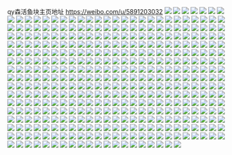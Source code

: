 qy森活鱼块主页地址 https://weibo.com/u/5891203032 
![](https://wx4.sinaimg.cn/mw2000/006qGT1Kly1h83w24txmhj328w2cnb2a.jpg) 
![](https://wx4.sinaimg.cn/mw2000/006qGT1Kly1h83w23xe2cj30w01kw4id.jpg) 
![](https://wx4.sinaimg.cn/mw2000/006qGT1Kly1h83w234b4dj31be0ziqg4.jpg) 
![](https://wx4.sinaimg.cn/mw2000/006qGT1Kly1h83w238jxqj30w01kwx2z.jpg) 
![](https://wx4.sinaimg.cn/mw2000/006qGT1Kly1h83w23x97wj31r0340qv5.jpg) 
![](https://wx4.sinaimg.cn/mw2000/006qGT1Kly1h84lp7i1kkj30zi1beatm.jpg) 
![](https://wx4.sinaimg.cn/mw2000/006qGT1Kly1h854hl4n6fj31c92a44qq.jpg) 
![](https://wx4.sinaimg.cn/mw2000/006qGT1Kly1h82rtdsacuj30k00zkagd.jpg) 
![](https://wx4.sinaimg.cn/mw2000/006qGT1Kly1h82rtfucckj31c92ds4qq.jpg) 
![](https://wx4.sinaimg.cn/mw2000/006qGT1Kly1h7s80rktexj30u00u043n.jpg) 
![](https://wx4.sinaimg.cn/mw2000/006qGT1Kly1h7s80s3a4kj30u01sxjxi.jpg) 
![](https://wx4.sinaimg.cn/mw2000/006qGT1Kly1h7r63ja73vj30w01kwhaq.jpg) 
![](https://wx4.sinaimg.cn/mw2000/006qGT1Kly1h7r63jp303j30w01kwb0i.jpg) 
![](https://wx4.sinaimg.cn/mw2000/006qGT1Kly1h7r63iudvsj30zg1baqa2.jpg) 
![](https://wx4.sinaimg.cn/mw2000/006qGT1Kly1h7qunqdvbkj31c92dskjl.jpg) 
![](https://wx4.sinaimg.cn/mw2000/006qGT1Kly1h7lgl8le4hj31r0340x6q.jpg) 
![](https://wx4.sinaimg.cn/mw2000/006qGT1Kly1h7lgl82gypj31r0340e82.jpg) 
![](https://wx4.sinaimg.cn/mw2000/006qGT1Kly1h7ddfq69paj30u01hcaei.jpg) 
![](https://wx4.sinaimg.cn/mw2000/006qGT1Kly1h7ax8z3hntj30u01sxdhy.jpg) 
![](https://wx4.sinaimg.cn/mw2000/006qGT1Kly1h79xb44qujj30u01sx0ul.jpg) 
![](https://wx4.sinaimg.cn/mw2000/006qGT1Kly1h75v3wdf7cj30u017m7fm.jpg) 
![](https://wx4.sinaimg.cn/mw2000/006qGT1Kly1h75v3wfmmfj30u01sxdms.jpg) 
![](https://wx4.sinaimg.cn/mw2000/006qGT1Kly1h7430uyrxej30om1vntc4.jpg) 
![](https://wx4.sinaimg.cn/mw2000/006qGT1Kly1h72e68qgvpj30ph0y5jt3.jpg) 
![](https://wx4.sinaimg.cn/mw2000/006qGT1Kly1h6zbpj0njzj30u01hcdi0.jpg) 
![](https://wx4.sinaimg.cn/mw2000/006qGT1Kly1h6vt28b87zj30u01sx3zj.jpg) 
![](https://wx4.sinaimg.cn/mw2000/006qGT1Kly1h6vmc6phhij30u01hcahs.jpg) 
![](https://wx4.sinaimg.cn/mw2000/006qGT1Kly1h6ulpsbpf4j31hc0u043u.jpg) 
![](https://wx4.sinaimg.cn/mw2000/006qGT1Kly1h6ulpsldayj31hc0u0dnj.jpg) 
![](https://wx4.sinaimg.cn/mw2000/006qGT1Kly1h6s0uv7rt6j31q3340tjy.jpg) 
![](https://wx4.sinaimg.cn/mw2000/006qGT1Kly1h6rcypkw0yj31i51r0k3e.jpg) 
![](https://wx4.sinaimg.cn/mw2000/006qGT1Kly1h6oajl49v0j31c92ds11m.jpg) 
![](https://wx4.sinaimg.cn/mw2000/006qGT1Kly1h6oajmc9uqj31c92ds4qp.jpg) 
![](https://wx4.sinaimg.cn/mw2000/006qGT1Kly1h6nn8u3ksyj30u01sxad8.jpg) 
![](https://wx4.sinaimg.cn/mw2000/006qGT1Kly1h6j2pytlivj31r0340tes.jpg) 
![](https://wx4.sinaimg.cn/mw2000/006qGT1Kly1h6j2pyi1plj33401r0e81.jpg) 
![](https://wx4.sinaimg.cn/mw2000/006qGT1Kly1h6hldr14nej31hc0u0wi6.jpg) 
![](https://wx4.sinaimg.cn/mw2000/006qGT1Kgy1h6f94hpvvqj30u00xdmye.jpg) 
![](https://wx4.sinaimg.cn/mw2000/006qGT1Kgy1h6f94j2hbbj30u01sxmzo.jpg) 
![](https://wx4.sinaimg.cn/mw2000/006qGT1Kgy1h69zlv3jvmj31hc0u0agp.jpg) 
![](https://wx4.sinaimg.cn/mw2000/006qGT1Kgy1h69zlumrqwj30u00yewfj.jpg) 
![](https://wx4.sinaimg.cn/mw2000/006qGT1Kgy1h69zlvdk2uj30u010hwln.jpg) 
![](https://wx4.sinaimg.cn/mw2000/006qGT1Kgy1h68mo4m3pkj306o06ojrb.jpg) 
![](https://wx4.sinaimg.cn/mw2000/006qGT1Kly1h669f0xnfrj31hc0u0k73.jpg) 
![](https://wx4.sinaimg.cn/mw2000/006qGT1Kgy1h60vhemkwkj30u01hcwna.jpg) 
![](https://wx4.sinaimg.cn/mw2000/006qGT1Kly1h5shane3tsj32gh1qxhdt.jpg) 
![](https://wx4.sinaimg.cn/mw2000/006qGT1Kly1h5r8xenakoj30u01sxtdj.jpg) 
![](https://wx4.sinaimg.cn/mw2000/006qGT1Kgy1h5ovrla652j30u01sxtde.jpg) 
![](https://wx4.sinaimg.cn/mw2000/006qGT1Kly1h5mphxq6wgj32cf2kgb2a.jpg) 
![](https://wx4.sinaimg.cn/mw2000/006qGT1Kly1h5mpi762w1j32dc35snpe.jpg) 
![](https://wx4.sinaimg.cn/mw2000/006qGT1Kly1h5leuvenqlj30u015w42u.jpg) 
![](https://wx4.sinaimg.cn/mw2000/006qGT1Kly1h5leux5yl1j30u01hck45.jpg) 
![](https://wx4.sinaimg.cn/mw2000/006qGT1Kly1h5leuwgnwrj31hc0u0wl8.jpg) 
![](https://wx4.sinaimg.cn/mw2000/006qGT1Kly1h5l7t7sjlfj31c92dse82.jpg) 
![](https://wx4.sinaimg.cn/mw2000/006qGT1Kly1h5l7t70hohj33401r0qv5.jpg) 
![](https://wx4.sinaimg.cn/mw2000/006qGT1Kgy1h5jh9anxcxj30u0140gzz.jpg) 
![](https://wx4.sinaimg.cn/mw2000/006qGT1Kgy1h5jh9afbl1j30u013yn7f.jpg) 
![](https://wx4.sinaimg.cn/mw2000/006qGT1Kgy1h5jh9f8tsbj31r0340hdt.jpg) 
![](https://wx4.sinaimg.cn/mw2000/006qGT1Kly1h5i7ed0f1sj325m2t7x6q.jpg) 
![](https://wx4.sinaimg.cn/mw2000/006qGT1Kly1h5i7ecdwuhj31r0340kjl.jpg) 
![](https://wx4.sinaimg.cn/mw2000/006qGT1Kgy1h5i0ox880wj30u01sx43q.jpg) 
![](https://wx4.sinaimg.cn/mw2000/006qGT1Kgy1h5h1qqexxbj322o2ldhdw.jpg) 
![](https://wx4.sinaimg.cn/mw2000/006qGT1Kgy1h5h1qrc0yij322o2o5x6s.jpg) 
![](https://wx4.sinaimg.cn/mw2000/006qGT1Kgy1h5h1qr9bv8j322o2ed1l0.jpg) 
![](https://wx4.sinaimg.cn/mw2000/006qGT1Kgy1h5h1qrrj66j322o2cv7wk.jpg) 
![](https://wx4.sinaimg.cn/mw2000/006qGT1Kgy1h5jinqnhn0j322o2kvx6r.jpg) 
![](https://wx4.sinaimg.cn/mw2000/006qGT1Kgy1h5jinqkqpnj322o2q5x6r.jpg) 
![](https://wx4.sinaimg.cn/mw2000/006qGT1Kly1h5fz5gqzi2j31c92ds4qq.jpg) 
![](https://wx4.sinaimg.cn/mw2000/006qGT1Kgy1h5dixe37ysj30u01sxtff.jpg) 
![](https://wx4.sinaimg.cn/mw2000/006qGT1Kgy1h5c4fv48v5j31k91rg17m.jpg) 
![](https://wx4.sinaimg.cn/mw2000/006qGT1Kgy1h5c4fwhusfj32b11apazp.jpg) 
![](https://wx4.sinaimg.cn/mw2000/006qGT1Kly1h5bk2oh0w7j30k00zk76p.jpg) 
![](https://wx4.sinaimg.cn/mw2000/006qGT1Kly1h57apvlpsmj31sx0u0n2l.jpg) 
![](https://wx4.sinaimg.cn/mw2000/006qGT1Kgy1h579nn9dzpj30u01hc45u.jpg) 
![](https://wx4.sinaimg.cn/mw2000/006qGT1Kly1h4x6ag6v19j33401r0e81.jpg) 
![](https://wx4.sinaimg.cn/mw2000/006qGT1Kly1h4wf7rj3nfj32li22n1l0.jpg) 
![](https://wx4.sinaimg.cn/mw2000/006qGT1Kly1h4wf7oawmdj31c92dshdt.jpg) 
![](https://wx4.sinaimg.cn/mw2000/006qGT1Kly1h4wfqahxfjj31vc2h6x6q.jpg) 
![](https://wx4.sinaimg.cn/mw2000/006qGT1Kly1h4wfqabo1kj31q02tke82.jpg) 
![](https://wx4.sinaimg.cn/mw2000/006qGT1Kly1h4w9ydfrlaj30u01hcwlz.jpg) 
![](https://wx4.sinaimg.cn/mw2000/006qGT1Kly1h4w6gpr1nxj30u01hcgzt.jpg) 
![](https://wx4.sinaimg.cn/mw2000/006qGT1Kly1h4sp64tp4pj30n50pfdjw.jpg) 
![](https://wx4.sinaimg.cn/mw2000/006qGT1Kly1h4sp69nsuuj31c92dsu0y.jpg) 
![](https://wx4.sinaimg.cn/mw2000/006qGT1Kly1h4rn3uwgofj30u01hcdlk.jpg) 
![](https://wx4.sinaimg.cn/mw2000/006qGT1Kly1h4ny28sb1nj30u01hctk2.jpg) 
![](https://wx4.sinaimg.cn/mw2000/006qGT1Kgy1h4noo7tcdrj30u01sxdoe.jpg) 
![](https://wx4.sinaimg.cn/mw2000/006qGT1Kly1h4iixo6we3j31r1340e83.jpg) 
![](https://wx4.sinaimg.cn/mw2000/006qGT1Kly1h4iixnxp2ej31jd28m4qr.jpg) 
![](https://wx4.sinaimg.cn/mw2000/006qGT1Kly1h4iixm1gfxj30w01kwx23.jpg) 
![](https://wx4.sinaimg.cn/mw2000/006qGT1Kly1h4iixp2gl4j31r1340x6p.jpg) 
![](https://wx4.sinaimg.cn/mw2000/006qGT1Kgy1h4hcn24urdj31sx0u0wld.jpg) 
![](https://wx4.sinaimg.cn/mw2000/006qGT1Kly1h4g6alnwrnj31962521ky.jpg) 
![](https://wx4.sinaimg.cn/mw2000/006qGT1Kly1h4g6af2e74j31ca2ds1ky.jpg) 
![](https://wx4.sinaimg.cn/mw2000/006qGT1Kly1h4g6aju99nj31bw24tnpd.jpg) 
![](https://wx4.sinaimg.cn/mw2000/006qGT1Kly1h4g6ab23ktj31r03404qp.jpg) 
![](https://wx4.sinaimg.cn/mw2000/006qGT1Kly1h4f17hig3pj31r03401l0.jpg) 
![](https://wx4.sinaimg.cn/mw2000/006qGT1Kly1h4cmf60mtnj30u00zaqal.jpg) 
![](https://wx4.sinaimg.cn/mw2000/006qGT1Kly1h4cmf4hgmjj30u013zq74.jpg) 
![](https://wx4.sinaimg.cn/mw2000/006qGT1Kly1h4a7lm9x2rj31r02h71kx.jpg) 
![](https://wx4.sinaimg.cn/mw2000/006qGT1Kly1h4a7lns8ygj32z51hqkjl.jpg) 
![](https://wx4.sinaimg.cn/mw2000/006qGT1Kly1h47uo9yjh9j30u0140aoe.jpg) 
![](https://wx4.sinaimg.cn/mw2000/006qGT1Kly1h47uoa39goj30u0140tiw.jpg) 
![](https://wx4.sinaimg.cn/mw2000/006qGT1Kgy1h46s1hpnw3j31hc0u042k.jpg) 
![](https://wx4.sinaimg.cn/mw2000/006qGT1Kgy1h43gzrsngzj30wi0woadw.jpg) 
![](https://wx4.sinaimg.cn/mw2000/006qGT1Kgy1h43gzsxm51j31c927t7wh.jpg) 
![](https://wx4.sinaimg.cn/mw2000/006qGT1Kly1h423wu4hd2j31c92dsx6p.jpg) 
![](https://wx4.sinaimg.cn/mw2000/006qGT1Kly1h423wuofrkj31841vw4qp.jpg) 
![](https://wx4.sinaimg.cn/mw2000/006qGT1Kly1h423wusx4lj31pz3407wi.jpg) 
![](https://wx4.sinaimg.cn/mw2000/006qGT1Kly1h423wulct1j31r0340u0x.jpg) 
![](https://wx4.sinaimg.cn/mw2000/006qGT1Kgy1h43hl8k61hj30u01gfwo0.jpg) 
![](https://wx4.sinaimg.cn/mw2000/006qGT1Kgy1h43hl89v77j30u012ijxp.jpg) 
![](https://wx4.sinaimg.cn/mw2000/006qGT1Kgy1h41q0j7ntaj31r03404qq.jpg) 
![](https://wx4.sinaimg.cn/mw2000/006qGT1Kly1h3yg4ppaxej30u01sx7cu.jpg) 
![](https://wx4.sinaimg.cn/mw2000/006qGT1Kly1h3yg4puunsj30u01sxgui.jpg) 
![](https://wx4.sinaimg.cn/mw2000/006qGT1Kly1h3tygzt58vj31r01u17wh.jpg) 
![](https://wx4.sinaimg.cn/mw2000/006qGT1Kly1h3tyh0lkvgj31q82jxkjm.jpg) 
![](https://wx4.sinaimg.cn/mw2000/006qGT1Kly1h3tyh150ppj32c03401l0.jpg) 
![](https://wx4.sinaimg.cn/mw2000/006qGT1Kly1h3tyh1eegtj32c0340b2b.jpg) 
![](https://wx4.sinaimg.cn/mw2000/006qGT1Kly1h3tyh0lut0j31qg2ox7wi.jpg) 
![](https://wx4.sinaimg.cn/mw2000/006qGT1Kly1h3tyh10u9aj32nd1r0qv7.jpg) 
![](https://wx4.sinaimg.cn/mw2000/006qGT1Kly1h3sz7t3ma1j32ax32ke83.jpg) 
![](https://wx4.sinaimg.cn/mw2000/006qGT1Kgy1h3jpip0f9gj30yi0tjq8r.jpg) 
![](https://wx4.sinaimg.cn/mw2000/006qGT1Kgy1h3jpipkykgj30k00zkmzs.jpg) 
![](https://wx4.sinaimg.cn/mw2000/006qGT1Kgy1h3jpip0enaj30rs0lnjst.jpg) 
![](https://wx4.sinaimg.cn/mw2000/006qGT1Kly1h3i2t8pz71j30u01gu46r.jpg) 
![](https://wx4.sinaimg.cn/mw2000/006qGT1Kly1h3i2t8rpw5j30u01hbjw6.jpg) 
![](https://wx4.sinaimg.cn/mw2000/006qGT1Kly1h3g0uv19bbj31hc0u0k0g.jpg) 
![](https://wx4.sinaimg.cn/mw2000/006qGT1Kly1h3dnakd8j5j31r03404qq.jpg) 
![](https://wx4.sinaimg.cn/mw2000/006qGT1Kly1h3drhzarg9j32c0340kjn.jpg) 
![](https://wx4.sinaimg.cn/mw2000/006qGT1Kly1h3dnak96duj31c92dshdt.jpg) 
![](https://wx4.sinaimg.cn/mw2000/006qGT1Kly1h3drhywzloj31r03404qq.jpg) 
![](https://wx4.sinaimg.cn/mw2000/006qGT1Kly1h3cv0dbwvzj31c11lf1kx.jpg) 
![](https://wx4.sinaimg.cn/mw2000/006qGT1Kly1h3cv0dwe2sj316z2607wh.jpg) 
![](https://wx4.sinaimg.cn/mw2000/006qGT1Kly1h3cv0e4qjuj31c92dse81.jpg) 
![](https://wx4.sinaimg.cn/mw2000/006qGT1Kly1h3cv0edb3mj31c92dshdt.jpg) 
![](https://wx4.sinaimg.cn/mw2000/006qGT1Kly1h3bo0nm0n3j31o0280npd.jpg) 
![](https://wx4.sinaimg.cn/mw2000/006qGT1Kly1h3brcvxl1kj31o0280npd.jpg) 
![](https://wx4.sinaimg.cn/mw2000/006qGT1Kly1h3brcwzq0fj31c92dsqv5.jpg) 
![](https://wx4.sinaimg.cn/mw2000/006qGT1Kly1h3brcxldf1j31r0340qv5.jpg) 
![](https://wx4.sinaimg.cn/mw2000/006qGT1Kly1h2z13qcai4j30tk1gj45f.jpg) 
![](https://wx4.sinaimg.cn/mw2000/006qGT1Kly1h2uj1lzn0qj30u01sxn65.jpg) 
![](https://wx4.sinaimg.cn/mw2000/006qGT1Kly1h2qlhevcyuj30ll0rl0u4.jpg) 
![](https://wx4.sinaimg.cn/mw2000/006qGT1Kly1h2okfbq7wsj30u013ydlo.jpg) 
![](https://wx4.sinaimg.cn/mw2000/006qGT1Kly1h2okfbch2kj30u01czaib.jpg) 
![](https://wx4.sinaimg.cn/mw2000/006qGT1Kly1h2okffggmej30u01hcq9z.jpg) 
![](https://wx4.sinaimg.cn/mw2000/006qGT1Kly1h2okfff30dj30u0140441.jpg) 
![](https://wx4.sinaimg.cn/mw2000/006qGT1Kly1h2hl7u6q9tj30n41e0q5i.jpg) 
![](https://wx4.sinaimg.cn/mw2000/006qGT1Kly1h2bs3ggjvuj30u01sxqce.jpg) 
![](https://wx4.sinaimg.cn/mw2000/006qGT1Kly1h22lrrkzkxj30u01hck11.jpg) 
![](https://wx4.sinaimg.cn/mw2000/006qGT1Kly1h1sz7na77uj30u01sxn3n.jpg) 
![](https://wx4.sinaimg.cn/mw2000/006qGT1Kly1h1pbvs708hj30u01hc46y.jpg) 
![](https://wx4.sinaimg.cn/mw2000/006qGT1Kly1h1k32a306fj30wi1ycjzi.jpg) 
![](https://wx4.sinaimg.cn/mw2000/006qGT1Kly1h1k32ccdw4j33401r07wj.jpg) 
![](https://wx4.sinaimg.cn/mw2000/006qGT1Kly1h1k32ayusaj32c02c0e82.jpg) 
![](https://wx4.sinaimg.cn/mw2000/006qGT1Kly1h1k32b9x64j32c02c0b2a.jpg) 
![](https://wx4.sinaimg.cn/mw2000/006qGT1Kly1h0zwse9jh8j31c92dsu0x.jpg) 
![](https://wx4.sinaimg.cn/mw2000/006qGT1Kly1h0zwsez7jij31c92dsnpd.jpg) 
![](https://wx4.sinaimg.cn/mw2000/006qGT1Kly1h0zwsbiq8aj30u0140qc4.jpg) 
![](https://wx4.sinaimg.cn/mw2000/006qGT1Kly1h0wvhyqy3tj30u01sxdko.jpg) 
![](https://wx4.sinaimg.cn/mw2000/006qGT1Kly1h0teu9p2jnj30u01sxqc5.jpg) 
![](https://wx4.sinaimg.cn/mw2000/006qGT1Kly1h0qvzhiec1j30u00u0dlr.jpg) 
![](https://wx4.sinaimg.cn/mw2000/006qGT1Kly1h0qvzipqgcj31400u0dqv.jpg) 
![](https://wx4.sinaimg.cn/mw2000/006qGT1Kly1h0nb6vnvifj32c02c0u0y.jpg) 
![](https://wx4.sinaimg.cn/mw2000/006qGT1Kly1h0nb6vyr7lj32a91x4hdt.jpg) 
![](https://wx4.sinaimg.cn/mw2000/006qGT1Kly1h0j6m680d9j30u00u0am7.jpg) 
![](https://wx4.sinaimg.cn/mw2000/006qGT1Kly1h0gg8htn7fj31sx0u0drp.jpg) 
![](https://wx4.sinaimg.cn/mw2000/006qGT1Kly1h0gg8ht18aj31sx0u0tnb.jpg) 
![](https://wx4.sinaimg.cn/mw2000/006qGT1Kly1h058s7bk6lj30wi0rr765.jpg) 
![](https://wx4.sinaimg.cn/mw2000/006qGT1Kly1h046ndl2p9j30u00zutbm.jpg) 
![](https://wx4.sinaimg.cn/mw2000/006qGT1Kly1gzw01gffboj30u01sxdo2.jpg) 
![](https://wx4.sinaimg.cn/mw2000/006qGT1Kly1gzpz9neu8zj31sx0u0k1v.jpg) 
![](https://wx4.sinaimg.cn/mw2000/006qGT1Kly1gzpz9np1svj31sx0u0gsp.jpg) 
![](https://wx4.sinaimg.cn/mw2000/006qGT1Kly1gznpc4jsqej30u00u079r.jpg) 
![](https://wx4.sinaimg.cn/mw2000/006qGT1Kly1gznpc2ahrzj30u00u0af2.jpg) 
![](https://wx4.sinaimg.cn/mw2000/006qGT1Kly1gznpc1jpvej30u01sx0wm.jpg) 
![](https://wx4.sinaimg.cn/mw2000/006qGT1Kly1gzl9a5rjnoj30u01sx45w.jpg) 
![](https://wx4.sinaimg.cn/mw2000/006qGT1Kly1gzj6rctf4vj32c02c0u0x.jpg) 
![](https://wx4.sinaimg.cn/mw2000/006qGT1Kly1gzfck029kjj30u01sxjx1.jpg) 
![](https://wx4.sinaimg.cn/mw2000/006qGT1Kly1gze1wsqus3j30u00u0jwm.jpg) 
![](https://wx4.sinaimg.cn/mw2000/006qGT1Kly1gze1ssm2nnj31l91yiqv5.jpg) 
![](https://wx4.sinaimg.cn/mw2000/006qGT1Kly1gze1ssjkejj31lg1pmkjl.jpg) 
![](https://wx4.sinaimg.cn/mw2000/006qGT1Kly1gze1st0z9xj31lx1qrqv5.jpg) 
![](https://wx4.sinaimg.cn/mw2000/006qGT1Kly1gze1sst316j320a1vje82.jpg) 
![](https://wx4.sinaimg.cn/mw2000/006qGT1Kly1gze1stkgkmj33402c01kz.jpg) 
![](https://wx4.sinaimg.cn/mw2000/006qGT1Kly1gze1st7y28j31o0280u0x.jpg) 
![](https://wx4.sinaimg.cn/mw2000/006qGT1Kly1gzcav2w9xsj30u01sxqa2.jpg) 
![](https://wx4.sinaimg.cn/mw2000/006qGT1Kly1gzb2lrs37fj30u01sxtfq.jpg) 
![](https://wx4.sinaimg.cn/mw2000/006qGT1Kly1gz8gzrq205j30u0140ah3.jpg) 
![](https://wx4.sinaimg.cn/mw2000/006qGT1Kly1gz8gzrgsytj31400u0dvy.jpg) 
![](https://wx4.sinaimg.cn/mw2000/006qGT1Kly1gz8gzp4hftj30u015144a.jpg) 
![](https://wx4.sinaimg.cn/mw2000/006qGT1Kly1gz8gzpkp1hj30u0140qcm.jpg) 
![](https://wx4.sinaimg.cn/mw2000/006qGT1Kly1gz8gzqohumj30u0140gvm.jpg) 
![](https://wx4.sinaimg.cn/mw2000/006qGT1Kly1gz8gzpxiotj30u019ggsa.jpg) 
![](https://wx4.sinaimg.cn/mw2000/006qGT1Kly1gz8gzrq2q1j30u014047p.jpg) 
![](https://wx4.sinaimg.cn/mw2000/006qGT1Kly1gz8gzqjrcoj31400u00wn.jpg) 
![](https://wx4.sinaimg.cn/mw2000/006qGT1Kly1gz8gzs7qb5j30u014047q.jpg) 
![](https://wx4.sinaimg.cn/mw2000/006qGT1Kly1gz8gzsqio6j31400u0qcm.jpg) 
![](https://wx4.sinaimg.cn/mw2000/006qGT1Kly1gz8gztnf2ij31400u04dj.jpg) 
![](https://wx4.sinaimg.cn/mw2000/006qGT1Kly1gz8gzth2nlj30u0140k0t.jpg) 
![](https://wx4.sinaimg.cn/mw2000/006qGT1Kly1gz8gztd4t1j30u0140147.jpg) 
![](https://wx4.sinaimg.cn/mw2000/006qGT1Kly1gz3xj1fil4j31i623eu0y.jpg) 
![](https://wx4.sinaimg.cn/mw2000/006qGT1Kly1gyydrjc6gtj30u01sxdk4.jpg) 
![](https://wx4.sinaimg.cn/mw2000/006qGT1Kly1gyy4ne0nsrj30p00xcq5e.jpg) 
![](https://wx4.sinaimg.cn/mw2000/006qGT1Kly1gyy4nhtbs1j30u0140akc.jpg) 
![](https://wx4.sinaimg.cn/mw2000/006qGT1Kly1gyuy0zd7rwj32aa28dhdu.jpg) 
![](https://wx4.sinaimg.cn/mw2000/006qGT1Kly1gyuy0xbxigj31sc2dsnpe.jpg) 
![](https://wx4.sinaimg.cn/mw2000/006qGT1Kgy1gyq933xe4bj30u015hjue.jpg) 
![](https://wx4.sinaimg.cn/mw2000/006qGT1Kgy1gyq935onsmj30u012mwnw.jpg) 
![](https://wx4.sinaimg.cn/mw2000/006qGT1Kgy1gyq934mun0j30u01sxwm9.jpg) 
![](https://wx4.sinaimg.cn/mw2000/006qGT1Kgy1gymtq2yrhcj323h23h1ky.jpg) 
![](https://wx4.sinaimg.cn/mw2000/006qGT1Kgy1gymtq0byk1j321w21whdt.jpg) 
![](https://wx4.sinaimg.cn/mw2000/006qGT1Kgy1gymtq6uu01j32c03407wi.jpg) 
![](https://wx4.sinaimg.cn/mw2000/006qGT1Kly1gylk9q7rgsj30u01ctjtw.jpg) 
![](https://wx4.sinaimg.cn/mw2000/006qGT1Kgy1gyhfcn1f8ij32c02c0npd.jpg) 
![](https://wx4.sinaimg.cn/mw2000/006qGT1Kgy1gyhfcn9v22j328q24cx6p.jpg) 
![](https://wx4.sinaimg.cn/mw2000/006qGT1Kgy1gyhfcnltqwj32c0340hdt.jpg) 
![](https://wx4.sinaimg.cn/mw2000/006qGT1Kgy1gyhfcn1eqkj320w2x2hdt.jpg) 
![](https://wx4.sinaimg.cn/mw2000/006qGT1Kgy1gyhfcn8wd8j321524kkjl.jpg) 
![](https://wx4.sinaimg.cn/mw2000/006qGT1Kgy1gyhfco1olfj33402c0hdu.jpg) 
![](https://wx4.sinaimg.cn/mw2000/006qGT1Kgy1gyhfcnkwquj31qd23oqv6.jpg) 
![](https://wx4.sinaimg.cn/mw2000/006qGT1Kgy1gyhfcnp253j31ja21p7wi.jpg) 
![](https://wx4.sinaimg.cn/mw2000/006qGT1Kgy1gyhfcncif8j31ro20jb29.jpg) 
![](https://wx4.sinaimg.cn/mw2000/006qGT1Kgy1gyhfcnwfevj31sc2dskjn.jpg) 
![](https://wx4.sinaimg.cn/mw2000/006qGT1Kgy1gyhfcoubwaj32c03407wk.jpg) 
![](https://wx4.sinaimg.cn/mw2000/006qGT1Kgy1gyhfcp5lp6j32c0340e85.jpg) 
![](https://wx4.sinaimg.cn/mw2000/006qGT1Kgy1gyhfcorwq8j32c0340hdv.jpg) 
![](https://wx4.sinaimg.cn/mw2000/006qGT1Kgy1gydlgiax0mj31o02804qp.jpg) 
![](https://wx4.sinaimg.cn/mw2000/006qGT1Kgy1gydlgjyuk1j32c02c0kjm.jpg) 
![](https://wx4.sinaimg.cn/mw2000/006qGT1Kgy1gydlgjk09rj32c02c0b2b.jpg) 
![](https://wx4.sinaimg.cn/mw2000/006qGT1Kly1gy5klm59wij311g0u0gou.jpg) 
![](https://wx4.sinaimg.cn/mw2000/006qGT1Kly1gy5klkkszmj30wx0u079c.jpg) 
![](https://wx4.sinaimg.cn/mw2000/006qGT1Kly1gy5kll35bpj30wj0u0tdv.jpg) 
![](https://wx4.sinaimg.cn/mw2000/006qGT1Kly1gy5klky35oj30u00u0n1u.jpg) 
![](https://wx4.sinaimg.cn/mw2000/006qGT1Kly1gy5klloyy5j30u00u0q6q.jpg) 
![](https://wx4.sinaimg.cn/mw2000/006qGT1Kly1gy5kllpxv8j30u00u0wir.jpg) 
![](https://wx4.sinaimg.cn/mw2000/006qGT1Kly1gy44yqyckwj30u00u0af3.jpg) 
![](https://wx4.sinaimg.cn/mw2000/006qGT1Kly1gy2upvasr2j30u00u07by.jpg) 
![](https://wx4.sinaimg.cn/mw2000/006qGT1Kly1gy2upv2wtxj30uj0u0agw.jpg) 
![](https://wx4.sinaimg.cn/mw2000/006qGT1Kly1gy2upv5yaej313j0u0afj.jpg) 
![](https://wx4.sinaimg.cn/mw2000/006qGT1Kly1gy1cm0zqgnj30u00u0tc9.jpg) 
![](https://wx4.sinaimg.cn/mw2000/006qGT1Kly1gxzszdw3j4j30wi1lsqn1.jpg) 
![](https://wx4.sinaimg.cn/mw2000/006qGT1Kly1gxzszd4z8pj31sc1scb29.jpg) 
![](https://wx4.sinaimg.cn/mw2000/006qGT1Kly1gxza71urcfj32c02c0kjm.jpg) 
![](https://wx4.sinaimg.cn/mw2000/006qGT1Kly1gxza71ra6vj32c02c0kjm.jpg) 
![](https://wx4.sinaimg.cn/mw2000/006qGT1Kgy1gxyi162dw1j30u00u0dmr.jpg) 
![](https://wx4.sinaimg.cn/mw2000/006qGT1Kgy1gxyi142rhqj30u00u046d.jpg) 
![](https://wx4.sinaimg.cn/mw2000/006qGT1Kgy1gxyi0wczf4j31bw0u010s.jpg) 
![](https://wx4.sinaimg.cn/mw2000/006qGT1Kgy1gxyi101lw6j30u00u0q6t.jpg) 
![](https://wx4.sinaimg.cn/mw2000/006qGT1Kgy1gxw6gu99wqj30wi1lsdp1.jpg) 
![](https://wx4.sinaimg.cn/mw2000/006qGT1Kly1gxv013xsgej30u00u0dky.jpg) 
![](https://wx4.sinaimg.cn/mw2000/006qGT1Kly1gxv013jsfyj30u00u0wi3.jpg) 
![](https://wx4.sinaimg.cn/mw2000/006qGT1Kly1gxte0jsc4hj30u01sx0wr.jpg) 
![](https://wx4.sinaimg.cn/mw2000/006qGT1Kly1gxssqgdg9oj30u01sxafk.jpg) 
![](https://wx4.sinaimg.cn/mw2000/006qGT1Kly1gxonvnf559j30u01sx7d0.jpg) 
![](https://wx4.sinaimg.cn/mw2000/006qGT1Kly1gxn33ctci3j30u0140aj0.jpg) 
![](https://wx4.sinaimg.cn/mw2000/006qGT1Kly1gxdpbfibjtj30u01sx7c1.jpg) 
![](https://wx4.sinaimg.cn/mw2000/006qGT1Kly1gxcdo63km3j31kp25aqv5.jpg) 
![](https://wx4.sinaimg.cn/mw2000/006qGT1Kly1gxcdo53v5aj31nw29ie82.jpg) 
![](https://wx4.sinaimg.cn/mw2000/006qGT1Kly1gxa955dqg7j30u0140tfw.jpg) 
![](https://wx4.sinaimg.cn/mw2000/006qGT1Kly1gxa955vtpbj30u014045h.jpg) 
![](https://wx4.sinaimg.cn/mw2000/006qGT1Kly1gx95ul7v5oj30wi0f6dgh.jpg) 
![](https://wx4.sinaimg.cn/mw2000/006qGT1Kly1gx95ulg57oj30u00x1dhm.jpg) 
![](https://wx4.sinaimg.cn/mw2000/006qGT1Kly1gx95ulf6kuj30tr0hy3zg.jpg) 
![](https://wx4.sinaimg.cn/mw2000/006qGT1Kly1gx95ulewvgj30w50asmy4.jpg) 
![](https://wx4.sinaimg.cn/mw2000/006qGT1Kly1gx95ul984ej30au0823yl.jpg) 
![](https://wx4.sinaimg.cn/mw2000/006qGT1Kly1gx6t8ofusmj30u014044f.jpg) 
![](https://wx4.sinaimg.cn/mw2000/006qGT1Kly1gx6t8okjhyj30u00z2tds.jpg) 
![](https://wx4.sinaimg.cn/mw2000/006qGT1Kly1gx6t8om31sj30u0140tf9.jpg) 
![](https://wx4.sinaimg.cn/mw2000/006qGT1Kly1gx6ndvwfv7j30u0141449.jpg) 
![](https://wx4.sinaimg.cn/mw2000/006qGT1Kly1gx1r9x6ze1j30u0140jxu.jpg) 
![](https://wx4.sinaimg.cn/mw2000/006qGT1Kly1gx0rvubguij30n00rrgnf.jpg) 
![](https://wx4.sinaimg.cn/mw2000/006qGT1Kly1gwzaxxs9hnj30n01ds0ys.jpg) 
![](https://wx4.sinaimg.cn/mw2000/006qGT1Kly1gwu5nklvkdj30u0190q6d.jpg) 
![](https://wx4.sinaimg.cn/mw2000/006qGT1Kly1gwu5nm8wkxj30u019078d.jpg) 
![](https://wx4.sinaimg.cn/mw2000/006qGT1Kly1gwu5nkvjfij30u019042l.jpg) 
![](https://wx4.sinaimg.cn/mw2000/006qGT1Kly1gwu5nkmxe5j30u0190wlz.jpg) 
![](https://wx4.sinaimg.cn/mw2000/006qGT1Kly1gwu5nlawdpj30u011f47h.jpg) 
![](https://wx4.sinaimg.cn/mw2000/006qGT1Kly1gwu5nkjm44j30u0190n0y.jpg) 
![](https://wx4.sinaimg.cn/mw2000/006qGT1Kly1gwu5nkv3lqj30u00zm0vc.jpg) 
![](https://wx4.sinaimg.cn/mw2000/006qGT1Kly1gwu5nlep09j30u013zdkg.jpg) 
![](https://wx4.sinaimg.cn/mw2000/006qGT1Kly1gwu5nl6xdpj30u013zags.jpg) 
![](https://wx4.sinaimg.cn/mw2000/006qGT1Kly1gwrti96pebj30jp1dpdhy.jpg) 
![](https://wx4.sinaimg.cn/mw2000/006qGT1Kly1gwlyffqfe6j30u0190dl4.jpg) 
![](https://wx4.sinaimg.cn/mw2000/006qGT1Kly1gwlyffvub2j30u0190jzr.jpg) 
![](https://wx4.sinaimg.cn/mw2000/006qGT1Kly1gwlyffz1pfj30u014dte7.jpg) 
![](https://wx4.sinaimg.cn/mw2000/006qGT1Kly1gwlyfhj7l3j30u014046a.jpg) 
![](https://wx4.sinaimg.cn/mw2000/006qGT1Kly1gwdf7fv58sj30ic0n0ac1.jpg) 
![](https://wx4.sinaimg.cn/mw2000/006qGT1Kly1gwbju3r7xhj30u00zcdmf.jpg) 
![](https://wx4.sinaimg.cn/mw2000/006qGT1Kly1gwbju3q5hgj30u01bcq9q.jpg) 
![](https://wx4.sinaimg.cn/mw2000/006qGT1Kly1gw95zoh1cvj30u0140aht.jpg) 
![](https://wx4.sinaimg.cn/mw2000/006qGT1Kly1gw95zomyadj30u00u0dmu.jpg) 
![](https://wx4.sinaimg.cn/mw2000/006qGT1Kly1gw95zodtg5j30n010ggnw.jpg) 
![](https://wx4.sinaimg.cn/mw2000/006qGT1Kly1gw71f447noj30n011rmyz.jpg) 
![](https://wx4.sinaimg.cn/mw2000/006qGT1Kly1gw71f4eyvrj30n0142tba.jpg) 
![](https://wx4.sinaimg.cn/mw2000/006qGT1Kly1gw6h9d1bwyj30j50hvwf4.jpg) 
![](https://wx4.sinaimg.cn/mw2000/006qGT1Kly1gw6h9d50hgj30mz0ml0tj.jpg) 
![](https://wx4.sinaimg.cn/mw2000/006qGT1Kly1gw5gt1o95vj30u0140woh.jpg) 
![](https://wx4.sinaimg.cn/mw2000/006qGT1Kly1gw463ovmdkj30n01ds431.jpg) 
![](https://wx4.sinaimg.cn/mw2000/006qGT1Kly1gw463po1yoj30n01ds7e9.jpg) 
![](https://wx4.sinaimg.cn/mw2000/006qGT1Kly1gw399m4lo5j30ck0dyq4a.jpg) 
![](https://wx4.sinaimg.cn/mw2000/006qGT1Kly1gw1x7fliu8j30jo0lkmxv.jpg) 
![](https://wx4.sinaimg.cn/mw2000/006qGT1Kly1gw1x7fqiznj30sg0sgtak.jpg) 
![](https://wx4.sinaimg.cn/mw2000/006qGT1Kly1gvyw6swm5tj30u00y679m.jpg) 
![](https://wx4.sinaimg.cn/mw2000/006qGT1Kly1gvyw6u9mbij30u0140qdy.jpg) 
![](https://wx4.sinaimg.cn/mw2000/006qGT1Kly1gvyw6tt8wlj30u012wajj.jpg) 
![](https://wx4.sinaimg.cn/mw2000/006qGT1Kly1gvyw6tm4ekj30u014044a.jpg) 
![](https://wx4.sinaimg.cn/mw2000/006qGT1Kly1gvyw6xnc4nj31400u0k38.jpg) 
![](https://wx4.sinaimg.cn/mw2000/006qGT1Kly1gvyw6x37erj31400u0wo9.jpg) 
![](https://wx4.sinaimg.cn/mw2000/006qGT1Kly1gvvboao0u5j30u01407at.jpg) 
![](https://wx4.sinaimg.cn/mw2000/006qGT1Kly1gvvboavql7j30u01407dr.jpg) 
![](https://wx4.sinaimg.cn/mw2000/006qGT1Kly1gvvboc7uvfj30u0140grg.jpg) 
![](https://wx4.sinaimg.cn/mw2000/006qGT1Kly1gvtsnxqkupj30n01dstad.jpg) 
![](https://wx4.sinaimg.cn/mw2000/006qGT1Kly1gvs25vfslqj30n00lv0tp.jpg) 
![](https://wx4.sinaimg.cn/mw2000/006qGT1Kly1gvs25vhok6j30mc0fidgj.jpg) 
![](https://wx4.sinaimg.cn/mw2000/006qGT1Kly1gvpdkx2hzxj60j60u575t02.jpg) 
![](https://wx4.sinaimg.cn/mw2000/006qGT1Kly1gvn57n3d4hj60j805nweq02.jpg) 
![](https://wx4.sinaimg.cn/mw2000/006qGT1Kly1gvl7cu5yg7j60u0140n5s02.jpg) 
![](https://wx4.sinaimg.cn/mw2000/006qGT1Kly1gvl7cufes9j60u0140gu702.jpg) 
![](https://wx4.sinaimg.cn/mw2000/006qGT1Kly1gvl7cujg76j60u0140tht02.jpg) 
![](https://wx4.sinaimg.cn/mw2000/006qGT1Kly1gvjz65rg21j61ds0n0q8h02.jpg) 
![](https://wx4.sinaimg.cn/mw2000/006qGT1Kly1gvhn5ahxnmj61400u0jyb02.jpg) 
![](https://wx4.sinaimg.cn/mw2000/006qGT1Kly1gvg8gx3lbej60u00u0td302.jpg) 
![](https://wx4.sinaimg.cn/mw2000/006qGT1Kgy1gv84zrgt7pj61ds0n0qas02.jpg) 
![](https://wx4.sinaimg.cn/mw2000/006qGT1Kly1guomgpff96j60wl0u0ti302.jpg) 
![](https://wx4.sinaimg.cn/mw2000/006qGT1Kgy1guipa4ve23j60u0140dmt02.jpg) 
![](https://wx4.sinaimg.cn/mw2000/006qGT1Kgy1gu9s4v3tmlj60n01dsq5t02.jpg) 
![](https://wx4.sinaimg.cn/mw2000/006qGT1Kly1gu0ghfwvw7j60u00y5dlz02.jpg) 
![](https://wx4.sinaimg.cn/mw2000/006qGT1Kly1gu0ghg1dubj60w70u0tgv02.jpg) 
![](https://wx4.sinaimg.cn/mw2000/006qGT1Kgy1gtxpar6ct9j61ds0n00xx02.jpg) 
![](https://wx4.sinaimg.cn/mw2000/006qGT1Kgy1gts6hslw6ej60u0140drm02.jpg) 
![](https://wx4.sinaimg.cn/mw2000/006qGT1Kgy1gswiz10i1sj30g003xweo.jpg) 
![](https://wx4.sinaimg.cn/mw2000/006qGT1Kgy1gssexmtzb7j30u00u0gpi.jpg) 
![](https://wx4.sinaimg.cn/mw2000/006qGT1Kly1gsi2ke2eawj30u01407be.jpg) 
![](https://wx4.sinaimg.cn/mw2000/006qGT1Kly1gsi2kfc9r7j31400u0n2n.jpg) 
![](https://wx4.sinaimg.cn/mw2000/006qGT1Kly1gsgqs848fuj31390u0h7a.jpg) 
![](https://wx4.sinaimg.cn/mw2000/006qGT1Kly1gsgqs8dp9dj31400u0az2.jpg) 
![](https://wx4.sinaimg.cn/mw2000/006qGT1Kly1gsgqs8ewesj30u013zkbo.jpg) 
![](https://wx4.sinaimg.cn/mw2000/006qGT1Kly1gsgqs7zgwuj30u0103ndc.jpg) 
![](https://wx4.sinaimg.cn/mw2000/006qGT1Kly1gsgqs8dw2aj30n01ds7re.jpg) 
![](https://wx4.sinaimg.cn/mw2000/006qGT1Kly1gsgqs72t86j30cu0c83zl.jpg) 
![](https://wx4.sinaimg.cn/mw2000/006qGT1Kly1gsfkz0vaxfj30u00u01ez.jpg) 
![](https://wx4.sinaimg.cn/mw2000/006qGT1Kly1gsfkz06wslj30u0140dxf.jpg) 
![](https://wx4.sinaimg.cn/mw2000/006qGT1Kly1gsfkz0p0bhj30u00u07wh.jpg) 
![](https://wx4.sinaimg.cn/mw2000/006qGT1Kly1gseqkw5al3j30u0140b29.jpg) 
![](https://wx4.sinaimg.cn/mw2000/006qGT1Kly1gseqkyk00uj31400u0hdu.jpg) 
![](https://wx4.sinaimg.cn/mw2000/006qGT1Kly1gseql3kmxqj30u0140u15.jpg) 
![](https://wx4.sinaimg.cn/mw2000/006qGT1Kly1gs9ut7evoaj30n01dsguy.jpg) 
![](https://wx4.sinaimg.cn/mw2000/006qGT1Kly1gs9utazwr1j30u0140he1.jpg) 
![](https://wx4.sinaimg.cn/mw2000/006qGT1Kly1gs9ut80368j30sb17r49c.jpg) 
![](https://wx4.sinaimg.cn/mw2000/006qGT1Kly1gs1n7vbvq6j30n01ds0xg.jpg) 
![](https://wx4.sinaimg.cn/mw2000/006qGT1Kly1gs1n7w17t9j30u01407wh.jpg) 
![](https://wx4.sinaimg.cn/mw2000/006qGT1Kly1gs1n7wgnabj30u01401ky.jpg) 
![](https://wx4.sinaimg.cn/mw2000/006qGT1Kly1gs1n7ybtvvj30u0140qvd.jpg) 
![](https://wx4.sinaimg.cn/mw2000/006qGT1Kly1gs0mjwte9nj30n008uq3e.jpg) 
![](https://wx4.sinaimg.cn/mw2000/006qGT1Kly1gs0mjwz9oqj30n00ekjs4.jpg) 
![](https://wx4.sinaimg.cn/mw2000/006qGT1Kly1grtue9341qj308y09uq3k.jpg) 
![](https://wx4.sinaimg.cn/mw2000/006qGT1Kly1grsql47742j31400u0u15.jpg) 
![](https://wx4.sinaimg.cn/mw2000/006qGT1Kly1grsql4kzppj30u0140x6w.jpg) 
![](https://wx4.sinaimg.cn/mw2000/006qGT1Kly1grgwrlf24uj30u0140he1.jpg) 
![](https://wx4.sinaimg.cn/mw2000/006qGT1Kly1grgwrh3jycj30u014c4qq.jpg) 
![](https://wx4.sinaimg.cn/mw2000/006qGT1Kly1grby57feupj30u0140qvb.jpg) 
![](https://wx4.sinaimg.cn/mw2000/006qGT1Kly1grby5a6e1oj30u01404r7.jpg) 
![](https://wx4.sinaimg.cn/mw2000/006qGT1Kly1gr8j6uydd1j31400u0hdy.jpg) 
![](https://wx4.sinaimg.cn/mw2000/006qGT1Kly1gr8j6uhwvlj31400u0hdx.jpg) 
![](https://wx4.sinaimg.cn/mw2000/006qGT1Kly1gr6bqdz7p4j30mi0ffmyj.jpg) 
![](https://wx4.sinaimg.cn/mw2000/006qGT1Kly1gr6bqguonmj31400u0x6s.jpg) 
![](https://wx4.sinaimg.cn/mw2000/006qGT1Kly1gr321qyx6zj31400u0qvd.jpg) 
![](https://wx4.sinaimg.cn/mw2000/006qGT1Kly1gr321svqz5j30u0140he5.jpg) 
![](https://wx4.sinaimg.cn/mw2000/006qGT1Kly1gqp7gdxjswj30u010j4qp.jpg) 
![](https://wx4.sinaimg.cn/mw2000/006qGT1Kly1gqo719oe8oj30n00g0wgs.jpg) 
![](https://wx4.sinaimg.cn/mw2000/006qGT1Kly1gqo719qwfpj30jk0gcdgr.jpg) 
![](https://wx4.sinaimg.cn/mw2000/006qGT1Kly1gqo719rbwoj30f30ajglz.jpg) 
![](https://wx4.sinaimg.cn/mw2000/006qGT1Kly1gq4ir3nm21j31400u07wl.jpg) 
![](https://wx4.sinaimg.cn/mw2000/006qGT1Kly1gq4iqqxi79j30u01407wi.jpg) 
![](https://wx4.sinaimg.cn/mw2000/006qGT1Kly1gq4ir1vxkrj30u0140qvb.jpg) 
![](https://wx4.sinaimg.cn/mw2000/006qGT1Kly1gq4ir3s6kyj31400u0hdy.jpg) 
![](https://wx4.sinaimg.cn/mw2000/006qGT1Kly1gq4ir4u8igj31400u04qw.jpg) 
![](https://wx4.sinaimg.cn/mw2000/006qGT1Kly1gq4irad7xuj31400u0hdy.jpg) 
![](https://wx4.sinaimg.cn/mw2000/006qGT1Kly1gq4irpv72cj30u0140qvg.jpg) 
![](https://wx4.sinaimg.cn/mw2000/006qGT1Kly1gq0wx5nxwsj30u00uuwzu.jpg) 
![](https://wx4.sinaimg.cn/mw2000/006qGT1Kly1gq0wx5fcphj30n00m0tbp.jpg) 
![](https://wx4.sinaimg.cn/mw2000/006qGT1Kly1gpw884fyzij30u01e5hdt.jpg) 
![](https://wx4.sinaimg.cn/mw2000/006qGT1Kly1gp90c39ozwj31hc0u01ky.jpg) 
![](https://wx4.sinaimg.cn/mw2000/006qGT1Kly1gp90c2xvnrj30n01ds144.jpg) 
![](https://wx4.sinaimg.cn/mw2000/006qGT1Kly1gp6x6jgkukj30mr0mn0x3.jpg) 
![](https://wx4.sinaimg.cn/mw2000/006qGT1Kly1gp6x6kuhf8j31400u04qq.jpg) 
![](https://wx4.sinaimg.cn/mw2000/006qGT1Kly1gp6x6nvif6j30u0140npk.jpg) 
![](https://wx4.sinaimg.cn/mw2000/006qGT1Kly1gp6x6l2gc4j30is14ltd0.jpg) 
![](https://wx4.sinaimg.cn/mw2000/006qGT1Kly1gp6x6m6rdwj31400u01kz.jpg) 
![](https://wx4.sinaimg.cn/mw2000/006qGT1Kly1gnzjtufm57j30n009uq3c.jpg) 
![](https://wx4.sinaimg.cn/mw2000/006qGT1Kgy1glj4l0u9dmj30u00u0b29.jpg) 
![](https://wx4.sinaimg.cn/mw2000/006qGT1Kgy1gidykion3uj30ci0a0dfx.jpg) 
![](https://wx4.sinaimg.cn/mw2000/006qGT1Kgy1ght2gmwk5xj30n009rwg3.jpg) 
![](https://wx4.sinaimg.cn/mw2000/006qGT1Kly1ghb59p9z0tj30vm0u0ndz.jpg) 
![](https://wx4.sinaimg.cn/mw2000/006qGT1Kgy1ggwqw0kpv2j30mw0mxjwt.jpg) 
![](https://wx4.sinaimg.cn/mw2000/006qGT1Kgy1gfbuq9kxoqj30hs0hsjtr.jpg) 
![](https://wx4.sinaimg.cn/mw2000/006qGT1Kgy1gby1lhqgl5j30v90n978p.jpg) 
![](https://wx4.sinaimg.cn/mw2000/006qGT1Kgy1gaaj547a7kj30u00sgabk.jpg) 
![](https://wx4.sinaimg.cn/mw2000/006qGT1Kly1g9swg4u41wj32tc240b2a.jpg) 
![](https://wx4.sinaimg.cn/mw2000/006qGT1Kly1g9l3igklocj32tc240kjl.jpg) 
![](https://wx4.sinaimg.cn/mw2000/006qGT1Kgy1g7m3ko4bb8j31vo0v9qv9.jpg) 
![](https://wx4.sinaimg.cn/mw2000/006qGT1Kly1g789svwr45j327u1o07wh.jpg) 

